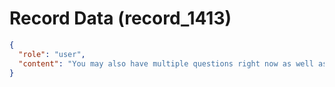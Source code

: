 # Record Data (record_1413)

```json
{
  "role": "user",
  "content": "You may also have multiple questions right now as well as textually represent where we are in the tree \n"
}
```

